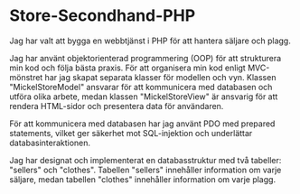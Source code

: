 # Store-Secondhand-PHP
Jag har valt att bygga en webbtjänst i PHP för att hantera säljare och plagg. 

Jag har använt objektorienterad programmering (OOP) för att strukturera min kod och följa bästa praxis. För att organisera min kod enligt MVC-mönstret har jag skapat separata klasser för modellen och vyn. Klassen "MickelStoreModel" ansvarar för att kommunicera med databasen och utföra olika arbete, medan klassen "MickelStoreView" är ansvarig för att rendera HTML-sidor och presentera data för användaren. 

För att kommunicera med databasen har jag använt PDO med prepared statements, vilket ger säkerhet mot SQL-injektion och underlättar databasinteraktionen. 

Jag har designat och implementerat en databasstruktur med två tabeller: "sellers" och "clothes". Tabellen "sellers" innehåller information om varje säljare, medan tabellen "clothes" innehåller information om varje plagg.
